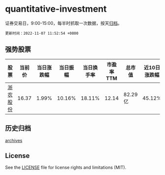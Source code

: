# quantitative-investment

证券交易日，9:00-15:00，每半时抓取一次数据，按天[归档](archives)。

`更新时间：2022-11-07 11:52:54 +0800`

## 强势股票

|股票|当前价|当日涨跌幅|当日振幅|当日换手率|市盈率TTM|总市值|近10日涨跌幅|
|----|----|----|----|----|----|----|----|
|[浙农股份](https://xueqiu.com/S/SZ002758)|16.37|1.99%|10.16%|18.11%|12.14|82.29亿|45.12%|

## 历史归档

[archives](archives)

## License

See the [LICENSE](LICENSE) file for license rights and limitations (MIT).